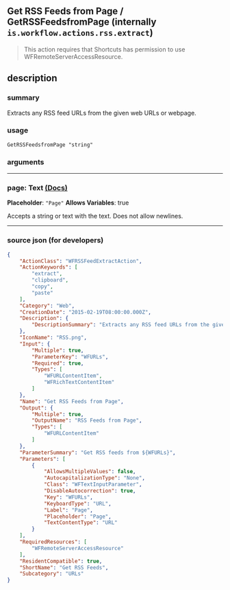 
## Get RSS Feeds from Page / GetRSSFeedsfromPage (internally `is.workflow.actions.rss.extract`)

> This action requires that Shortcuts has permission to use WFRemoteServerAccessResource.


## description

### summary

Extracts any RSS feed URLs from the given web URLs or webpage.


### usage
```
GetRSSFeedsfromPage "string"
```

### arguments

---

### page: Text [(Docs)](https://pfgithub.github.io/shortcutslang/gettingstarted#text-field)
**Placeholder**: `"Page"`
**Allows Variables**: true



Accepts a string 
or text
with the text. Does not allow newlines.

---

### source json (for developers)

```json
{
	"ActionClass": "WFRSSFeedExtractAction",
	"ActionKeywords": [
		"extract",
		"clipboard",
		"copy",
		"paste"
	],
	"Category": "Web",
	"CreationDate": "2015-02-19T08:00:00.000Z",
	"Description": {
		"DescriptionSummary": "Extracts any RSS feed URLs from the given web URLs or webpage."
	},
	"IconName": "RSS.png",
	"Input": {
		"Multiple": true,
		"ParameterKey": "WFURLs",
		"Required": true,
		"Types": [
			"WFURLContentItem",
			"WFRichTextContentItem"
		]
	},
	"Name": "Get RSS Feeds from Page",
	"Output": {
		"Multiple": true,
		"OutputName": "RSS Feeds from Page",
		"Types": [
			"WFURLContentItem"
		]
	},
	"ParameterSummary": "Get RSS feeds from ${WFURLs}",
	"Parameters": [
		{
			"AllowsMultipleValues": false,
			"AutocapitalizationType": "None",
			"Class": "WFTextInputParameter",
			"DisableAutocorrection": true,
			"Key": "WFURLs",
			"KeyboardType": "URL",
			"Label": "Page",
			"Placeholder": "Page",
			"TextContentType": "URL"
		}
	],
	"RequiredResources": [
		"WFRemoteServerAccessResource"
	],
	"ResidentCompatible": true,
	"ShortName": "Get RSS Feeds",
	"Subcategory": "URLs"
}
```
